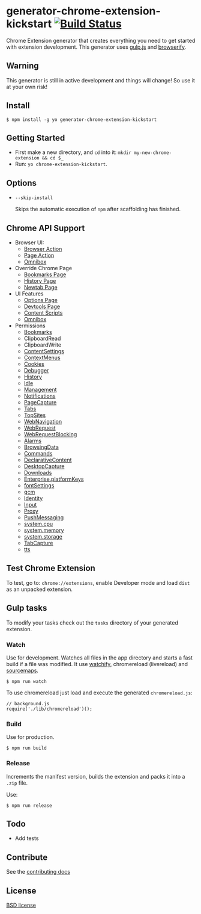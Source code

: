 # generator-chrome-extension-kickstart [![Build Status](https://secure.travis-ci.org/HaNdTriX/generator-chrome-extension-kickstart.png?branch=master)](https://travis-ci.org/HaNdTriX/generator-chrome-extension-kickstart)

Chrome Extension generator that creates everything you need to get started with extension development. 
This generator uses [gulp.js](http://gulpjs.com/) and [browserify](http://browserify.org/).


## Warning

This generator is still in active development and things will change!
So use it at your own risk!

## Install

	$ npm install -g yo generator-chrome-extension-kickstart

## Getting Started

- First make a new directory, and `cd` into it: `mkdir my-new-chrome-extension && cd $_`
- Run: `yo chrome-extension-kickstart`.

## Options

* `--skip-install`

  Skips the automatic execution of `npm` after
  scaffolding has finished.
  
## Chrome API Support

* Browser UI:
  * [Browser Action](https://developer.chrome.com/extensions/browserAction)
  * [Page Action](https://developer.chrome.com/extensions/pageAction)
  * [Omnibox](https://developer.chrome.com/extensions/omnibox)
* Override Chrome Page
  * [Bookmarks Page](https://developer.chrome.com/extensions/override)
  * [History Page](https://developer.chrome.com/extensions/override)
  * [Newtab Page](https://developer.chrome.com/extensions/override)
* UI Features
  * [Options Page](https://developer.chrome.com/extensions/options)
  * [Devtools Page](https://developer.chrome.com/extensions/devtools)
  * [Content Scripts](https://developer.chrome.com/extensions/content_scripts)
  * [Omnibox](https://developer.chrome.com/extensions/omnibox)
* Permissions
  * [Bookmarks](https://developer.chrome.com/extensions/bookmarks)
  * ClipboardRead
  * ClipboardWrite
  * [ContentSettings](https://developer.chrome.com/extensions/contentSettings)
  * [ContextMenus](https://developer.chrome.com/extensions/contextMenus)
  * [Cookies](https://developer.chrome.com/extensions/cookies)
  * [Debugger](https://developer.chrome.com/extensions/debugger)
  * [History](https://developer.chrome.com/extensions/history)
  * [Idle](https://developer.chrome.com/extensions/idle)
  * [Management](https://developer.chrome.com/extensions/management)
  * [Notifications](https://developer.chrome.com/extensions/notifications)
  * [PageCapture](https://developer.chrome.com/extensions/pageCapture)
  * [Tabs](https://developer.chrome.com/extensions/tabs)
  * [TopSites](https://developer.chrome.com/extensions/topSites)
  * [WebNavigation](https://developer.chrome.com/extensions/webNavigation)
  * [WebRequest](https://developer.chrome.com/extensions/webRequest)
  * [WebRequestBlocking](https://developer.chrome.com/extensions/webRequest)
  * [Alarms](https://developer.chrome.com/extensions/alarms)
  * [BrowsingData](https://developer.chrome.com/extensions/browsingData)
  * [Commands](https://developer.chrome.com/extensions/commands)
  * [DeclarativeContent](https://developer.chrome.com/extensions/declarativeContent)
  * [DesktopCapture](https://developer.chrome.com/extensions/desktopCapture)
  * [Downloads](https://developer.chrome.com/extensions/downloads)
  * [Enterprise.platformKeys](https://developer.chrome.com/extensions/enterprise.platformKeys)
  * [fontSettings](https://developer.chrome.com/extensions/fontSettings)
  * [gcm](https://developer.chrome.com/extensions/gcm)
  * [Identity](https://developer.chrome.com/extensions/identity)
  * [Input](https://developer.chrome.com/extensions/input)
  * [Proxy](https://developer.chrome.com/extensions/proxy)
  * [PushMessaging](https://developer.chrome.com/extensions/pushMessaging)
  * [system.cpu](https://developer.chrome.com/extensions/system.cpu)
  * [system.memory](https://developer.chrome.com/extensions/system.memory)
  * [system.storage](https://developer.chrome.com/extensions/system.storage)
  * [TabCapture](https://developer.chrome.com/extensions/tabCapture)
  * [tts](https://developer.chrome.com/extensions/tts)

  
## Test Chrome Extension

To test, go to: `chrome://extensions`, enable Developer mode and load `dist` as an unpacked extension.


## Gulp tasks

To modify your tasks check out the `tasks` directory of your generated extension.

### Watch

Use for development.
Watches all files in the app directory and starts a fast build if a file was modified.
It use [watchify](https://www.npmjs.com/package/watchify), chromereload (livereload) and [sourcemaps](https://github.com/ryanseddon/source-map/wiki/Source-maps:-languages,-tools-and-other-info).

	$ npm run watch

To use chromereload just load and execute the generated `chromereload.js`:

	// background.js
	require('./lib/chromereload')();

### Build

Use for production.

	$ npm run build


### Release

Increments the manifest version, builds the extension and packs it into a `.zip` file.

Use:

	$ npm run release


## Todo

* Add tests

## Contribute

See the [contributing docs](https://github.com/yeoman/yeoman/blob/master/contributing.md)

## License

[BSD license](http://opensource.org/licenses/bsd-license.php)
